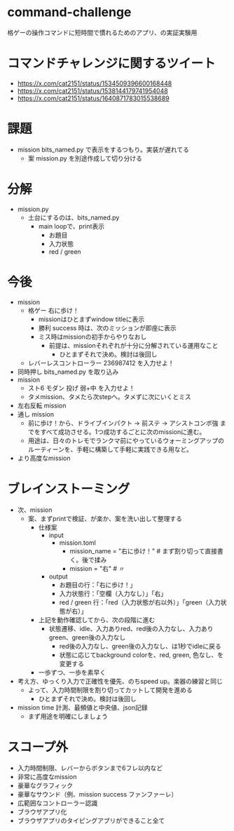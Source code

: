 # command-challenge
格ゲーの操作コマンドに短時間で慣れるためのアプリ、の実証実験用


# コマンドチャレンジに関するツイート
- https://x.com/cat2151/status/1534509396600168448
- https://x.com/cat2151/status/1538144179741954048
- https://x.com/cat2151/status/1640871783015538689


# 課題
- mission bits_named.py で表示をするつもり。実装が遅れてる
    - 案 mission.py を別途作成して切り分ける

# 分解
- mission.py
    - 土台にするのは、bits_named.py
        - main loopで、print表示
            - お題目
            - 入力状態
            - red / green

# 今後
- mission
    - 格ゲー 右に歩け！
        - missionはひとまずwindow titleに表示
        - 勝利 success 時は、次のミッションが即座に表示
        - ミス時はmissionの初手からやりなおし
            - 前提は、missionそれぞれが十分に分解されている運用なこと
                - ひとまずそれで決め。検討は後回し
    - レバーレスコントローラー 236987412 を入力せよ！
- 同時押し bits_named.py を取り込み
- mission
    - スト6 モダン 投げ 弱+中 を入力せよ！
    - タメmission、タメたら次stepへ。タメずに次にいくとミス
- 左右反転 mission
- 通し mission
    - 前に歩け！から、ドライブインパクト → 前ステ → アシストコンボ強 までをすべて成功させる。1つ成功するごとに次のmissionに進む。
    - 用途は、日々のトレモでランクマ前にやっているウォーミングアップのルーティーンを、手軽に構築して手軽に実践できる用など。
- より高度なmission

# ブレインストーミング
- 次、mission
    - 案、まずprintで検証、が楽か、案を洗い出して整理する
        - 仕様案
            - input
                - mission.toml
                    - mission_name = "右に歩け！" # まず割り切って直接書く。後で揉み
                    - mission = "右"              # 〃
            - output
                - お題目の行：「右に歩け！」
                - 入力状態行：「空欄（入力なし）」「右」
                - red / green 行：「red（入力状態が右以外）」「green（入力状態が右）」
        - 上記を動作確認してから、次の段階に進む
            - 状態遷移、idle、入力ありred、red後の入力なし、入力ありgreen、green後の入力なし
                - red後の入力なし、green後の入力なし、は1秒でidleに戻る
                - 状態に応じてbackground colorを、red, green, 色なし、を変更する
        - 一歩ずつ、一歩を素早く
- 考え方、ゆっくり入力で正確性を優先、のちspeed up。楽器の練習と同じ
    - よって、入力時間制限を割り切ってカットして開発を進める
        - ひとまずそれで決め。検討は後回し
- mission time 計測、最頻値と中央値、json記録
    - まず用途を明確にしましょう

# スコープ外
- 入力時間制限、レバーからボタンまで6フレ以内など
- 非常に高度なmission
- 豪華なグラフィック
- 豪華なサウンド（例、mission success ファンファーレ）
- 広範囲なコントローラー認識
- ブラウザアプリ化
- ブラウザアプリのタイピングアプリができること全て
